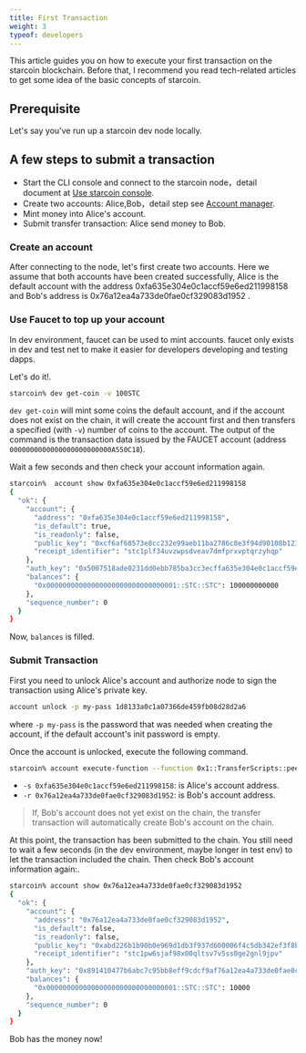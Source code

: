 ```yaml
---
title: First Transaction
weight: 3
typeof: developers
---
```


This article guides you on how to execute your first transaction on the starcoin blockchain.
Before that, I recommend you read tech-related articles to get some idea of the basic concepts of starcoin.
<!--more-->

## Prerequisite

Let's say you've run up a starcoin dev node locally.

## A few steps to submit a transaction

- Start the CLI console and connect to the starcoin node，detail document at [Use starcoin console](../console).
- Create two accounts: Alice,Bob，detail step see [Account manager](../account_manager).
- Mint money into Alice's account.
- Submit transfer transaction: Alice send money to Bob.

### Create an account

After connecting to the node, let's first create two accounts. Here we assume that both accounts have been created successfully, 
Alice is the default account with the address 0xfa635e304e0c1accf59e6ed211998158 and Bob's address is 0x76a12ea4a733de0fae0cf329083d1952  .

### Use Faucet to top up your account

 In dev environment, faucet can be used to mint accounts. faucet only exists in dev and test net to make it easier for developers developing and testing dapps.

 Let's do it!.

 ``` bash
starcoin% dev get-coin -v 100STC
```

`dev get-coin` will mint some coins the default account, and if the account does not exist on the chain, it will create the account first and then transfers a specified (with `-v`) number of coins to the account.
The output of the command is the transaction data  issued by the FAUCET account (address `0000000000000000000000000A550C18`).

Wait a few seconds and then check your account information again.

```bash
starcoin%  account show 0xfa635e304e0c1accf59e6ed211998158
{
  "ok": {
    "account": {
      "address": "0xfa635e304e0c1accf59e6ed211998158",
      "is_default": true,
      "is_readonly": false,
      "public_key": "0xcf6af68573e8cc232e99aeb11ba2786c8e3f94d90108b1239c36154cd1a75788",
      "receipt_identifier": "stc1plf34uvzwpsdveav7dmfprxvptqrzyhqp"
    },
    "auth_key": "0x5007518ade0231dd0ebb785ba3cc3ecffa635e304e0c1accf59e6ed211998158",
    "balances": {
      "0x00000000000000000000000000000001::STC::STC": 100000000000
    },
    "sequence_number": 0
  }
}
```

Now, `balances`  is filled.



### Submit Transaction

First you need to unlock Alice's account and authorize node to sign the transaction using Alice's private key.

```` bash
account unlock -p my-pass 1d8133a0c1a07366de459fb08d28d2a6
````

where `-p my-pass` is the password that was needed when creating the account, if the default account's init password is empty.

Once the account is unlocked, execute the following command.

```bash
starcoin% account execute-function --function 0x1::TransferScripts::peer_to_peer_v2 -t 0x1::STC::STC --arg 0x76a12ea4a733de0fae0cf329083d1952 --arg 10000u128 -s 0xfa635e304e0c1accf59e6ed211998158
```

- `-s 0xfa635e304e0c1accf59e6ed211998158`: is Alice's account address.
- `-r 0x76a12ea4a733de0fae0cf329083d1952`: is Bob's account address.

> If, Bob's account does not yet exist on the chain, the transfer transaction will automatically create Bob's account on the chain.


At this point, the transaction has been submitted to the chain.
You still need to wait a few seconds (in the dev environment, maybe longer in test env) to let the transaction included the chain.
Then check Bob's account information again:.


``` bash
starcoin% account show 0x76a12ea4a733de0fae0cf329083d1952
{
  "ok": {
    "account": {
      "address": "0x76a12ea4a733de0fae0cf329083d1952",
      "is_default": false,
      "is_readonly": false,
      "public_key": "0xabd226b1b90b0e969d1db3f937d600006f4c5db342ef3f8bc49a555e9c2fea2b",
      "receipt_identifier": "stc1pw6sjaf98x00qltsv7v5ss0ge2gnl9jpv"
    },
    "auth_key": "0x891410477b6abc7c95bb8eff9cdcf9af76a12ea4a733de0fae0cf329083d1952",
    "balances": {
      "0x00000000000000000000000000000001::STC::STC": 10000
    },
    "sequence_number": 0
  }
}
```

Bob has the money now!

